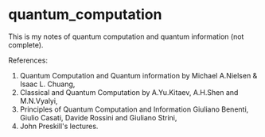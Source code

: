 # quantum_computation
This is my notes of quantum computation and quantum information (not complete).

References:
1. Quantum Computation and Quantum information by Michael A.Nielsen & Isaac L. Chuang,
2. Classical and Quantum Computation by A.Yu.Kitaev, A.H.Shen and M.N.Vyalyi,
3. Principles of Quantum Computation and Information Giuliano Benenti, Giulio Casati, Davide Rossini and Giuliano Strini,
4. John Preskill's lectures. 


